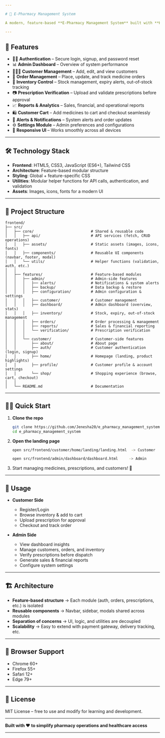 ```yaml
---

# 💊 E-Pharmacy Management System

A modern, feature-based **E-Pharmacy Management System** built with **HTML, CSS, JavaScript, and Tailwind CSS**, designed for **medicine ordering, prescription management, and pharmacy administration**.

---
```


## 🚀 Features

* 👨‍⚕️ **Authentication** – Secure login, signup, and password reset
* 📊 **Admin Dashboard** – Overview of system performance
* 🧑‍🤝‍🧑 **Customer Management** – Add, edit, and view customers
* 🛒 **Order Management** – Place, update, and track medicine orders
* 💊 **Inventory Control** – Stock management, expiry alerts, out-of-stock tracking
* 📷 **Prescription Verification** – Upload and validate prescriptions before approval
* 📈 **Reports & Analytics** – Sales, financial, and operational reports
* 🛍️ **Customer Cart** – Add medicines to cart and checkout seamlessly
* 🔔 **Alerts & Notifications** – System alerts and order updates
* ⚙️ **Settings Module** – Admin preferences and configurations
* 📱 **Responsive UI** – Works smoothly across all devices

---

## 🛠️ Technology Stack

* **Frontend**: HTML5, CSS3, JavaScript (ES6+), Tailwind CSS
* **Architecture**: Feature-based modular structure
* **Styling**: Global + feature-specific CSS
* **Utilities**: Modular helper functions for API calls, authentication, and validation
* **Assets**: Images, icons, fonts for a modern UI

---

## 📁 Project Structure

```
frontend/
├── src/
│   ├── core/                          # Shared & reusable code
│   │   ├── api/                       # API services (fetch, CRUD operations)
│   │   ├── assets/                    # Static assets (images, icons, fonts)
│   │   ├── components/                # Reusable UI components (navbar, footer, modal)
│   │   └── utils/                     # Helper functions (validation, auth, etc.)
│   │
│   ├── features/                      # Feature-based modules
│   │   ├── admin/                     # Admin-side features
│   │   │   ├── alerts/                # Notifications & system alerts
│   │   │   ├── backup/                # Data backup & restore
│   │   │   ├── configuration/         # Admin configuration & settings
│   │   │   ├── customer/              # Customer management 
│   │   │   ├── dashboard/             # Admin dashboard (overview, stats)
│   │   │   ├── inventory/             # Stock, expiry, out-of-stock management
│   │   │   ├── orders/                # Order processing & management
│   │   │   ├── reports/               # Sales & financial reporting
│   │   │   └── verification/          # Prescription verification
│   │   │
│   │   └── customer/                  # Customer-side features
│   │       ├── about/                 # About page
│   │       ├── auth/                  # Customer authentication (login, signup)
│   │       ├── home/                  # Homepage (landing, product highlights)
│   │       ├── profile/               # Customer profile & account settings
│   │       └── shop/                  # Shopping experience (browse, cart, checkout)
│   │
│   └── README.md                      # Documentation

```

---

## 🏃‍♂️ Quick Start

1. **Clone the repo**

   ```bash
   git clone https://github.com/Jenesha20/e_pharmacy_management_system.git
   cd e_pharmacy_management_system
   ```

2. **Open the landing page**

   ```bash
   open src/frontend/customer/home/landing/landing.html  -> Customer
   ```

   ```bash
   open src/frontend/admin/dashboard/dashboard.html     -> Admin
   ```

3. Start managing medicines, prescriptions, and customers! 🎉

---

## 🎯 Usage

* **Customer Side**

  * Register/Login
  * Browse inventory & add to cart
  * Upload prescription for approval
  * Checkout and track order

* **Admin Side**

  * View dashboard insights
  * Manage customers, orders, and inventory
  * Verify prescriptions before dispatch
  * Generate sales & financial reports
  * Configure system settings

---

## 🏗️ Architecture

* **Feature-based structure** → Each module (auth, orders, prescriptions, etc.) is isolated
* **Reusable components** → Navbar, sidebar, modals shared across modules
* **Separation of concerns** → UI, logic, and utilities are decoupled
* **Scalability** → Easy to extend with payment gateway, delivery tracking, etc.

---

## 📱 Browser Support

* Chrome 60+
* Firefox 55+
* Safari 12+
* Edge 79+

---

## 📄 License

MIT License – free to use and modify for learning and development.

---

**Built with ❤️ to simplify pharmacy operations and healthcare access**

---

